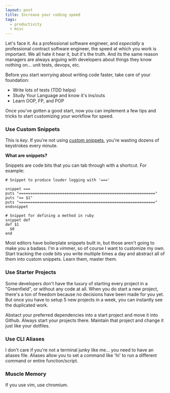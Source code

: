 ```yaml
---
layout: post
title: Increase your coding speed
tags:
  - productivity
  - misc
---
```


Let's face it. As a professional software engineer, and _especially_ a professional contract software engineer, the speed at which you work is important. We all hate it hear it, but it's the truth. And its the same reason managers are always arguing with developers about things they know nothing on... unit tests, devops, etc.

Before you start worrying about writing code faster, take care of your foundation:

* Write lots of tests (TDD helps)
* Study Your Language and know it's ins/outs
* Learn OOP, FP, and POP


Once you've gotten a good start, now you can implement a few tips and tricks to start customizing your workflow for speed.


### Use Custom Snippets

This is _key_. If you're not using [custom snippets](https://github.com/igolden/dotfiles/tree/master/vim/Ultisnips), you're wasting dozens of keystrokes every minute.

**What are snippets?**

Snippets are code bits that you can tab through with a shortcut. For example:

```
# Snippet to produce louder logging with '==='

snippet ===
puts "============================================================"
puts "== $1"
puts "============================================================"
endsnippet

# Snippet for defining a method in ruby
snippet def
def $1
  $0
end

```

Most editors have boilerplate snippets built in, but those aren't going to make you a badass. I'm a vimmer, so of course I want to customize my own. Start tracking the code bits you write multiple times a day and abstract all of them into custom snippets. Learn them, master them.


### Use Starter Projects

Some developers don't have the luxury of starting every project in a "Greenfield", or without any code at all. When you do start a new project, there's a ton of freedom because no decisions have been made for you yet. But once you have to setup 5 new projects in a week, you can instantly see the duplicated work.

Abstact your preferred dependencies into a start project and move it into Github. Always start your projects there. Maintain that project and change it just like your dotfiles.


### Use CLI Aliases

I don't care if you're not a terminal junky like me... you need to have an aliases file. Aliases allow you to set a command like 'hi' to run a different command or entire function/script.


### Muscle Memory

If you use vim, use chromium.
